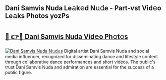 ## Dani Samvis Nuda Le𝚊k𝚎d N𝚞𝚍e - Part-vst Vid𝚎o Le𝚊ks Photos yozPs

# <h2><a href="http://fbd3891.evod.top/?m=Dani+Samvis+Nuda">🔗 👉🔴 Dani Samvis Nuda Vid𝚎o Ph𝚘t𝚘s</a></h2>

[![Dani Samvis Nuda N𝚞d𝚎s](https://i.imgur.com/8V9OHl7.gif)](http://fbd3891.evod.top/?m=Dani+Samvis+Nuda)
Digital artist Dani Samvis Nuda and social media influencer, recognized for disseminating dance and lifestyle content through collaborative dance performances and short videos. The public's trust Dani Samvis Nuda and admiration are essential for the success of a public figure. 
